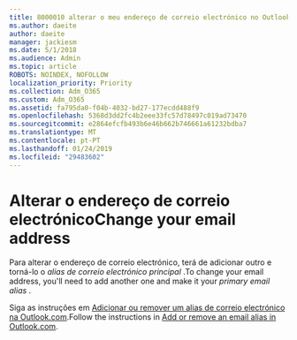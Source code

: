```yaml
---
title: 8000010 alterar o meu endereço de correio electrónico no Outlook.com
ms.author: daeite
author: daeite
manager: jackiesm
ms.date: 5/1/2018
ms.audience: Admin
ms.topic: article
ROBOTS: NOINDEX, NOFOLLOW
localization_priority: Priority
ms.collection: Adm_O365
ms.custom: Adm_O365
ms.assetid: fa795da0-f04b-4032-bd27-177ecdd488f9
ms.openlocfilehash: 5368d3dd2fc4b2eee33fc57d78497c019ad73470
ms.sourcegitcommit: e2864efcfb493b6e46b662b746661a61232bdba7
ms.translationtype: MT
ms.contentlocale: pt-PT
ms.lasthandoff: 01/24/2019
ms.locfileid: "29483602"
---
```

# <a name="change-your-email-address"></a><span data-ttu-id="56bff-102">Alterar o endereço de correio electrónico</span><span class="sxs-lookup"><span data-stu-id="56bff-102">Change your email address</span></span>

<span data-ttu-id="56bff-103">Para alterar o endereço de correio electrónico, terá de adicionar outro e torná-lo o *alias de correio electrónico principal* .</span><span class="sxs-lookup"><span data-stu-id="56bff-103">To change your email address, you'll need to add another one and make it your  *primary email alias*  .</span></span> 
  
<span data-ttu-id="56bff-104">Siga as instruções em [Adicionar ou remover um alias de correio electrónico na Outlook.com](https://go.microsoft.com/fwlink/p/?linkid=873115).</span><span class="sxs-lookup"><span data-stu-id="56bff-104">Follow the instructions in [Add or remove an email alias in Outlook.com](https://go.microsoft.com/fwlink/p/?linkid=873115).</span></span>
  

